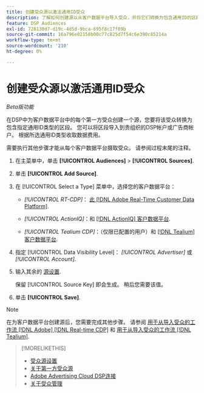 ```yaml
---
title: 创建受众源以激活通用ID受众
description: 了解如何创建源以从客户数据平台导入受众，并将它们转换为包含通用ID的区段。
feature: DSP Audiences
exl-id: 728130d7-d19c-4d5d-9bca-695f8c17f89b
source-git-commit: 16a796e02150b00c77c825d7f54c6e390c85214a
workflow-type: tm+mt
source-wordcount: '210'
ht-degree: 0%

---
```


# 创建受众源以激活通用ID受众

*Beta版功能*

在DSP中为客户数据平台中的每个第一方受众创建一个源，您要将该受众转换为包含指定通用ID类型的区段。 您可以将区段导入到贵组织的DSP帐户或广告商帐户。 根据所选通用ID类型收取数据费用。

需要执行其他步骤才能从每个客户数据平台摄取受众。 请参阅过程末尾的注释。

1. 在主菜单中，单击 **[!UICONTROL Audiences]** > **[!UICONTROL Sources]**.

1. 单击 **[!UICONTROL Add Source]**.

1. 在 [!UICONTROL Select a Type] 菜单中，选择您的客户数据平台：

   * *[!UICONTROL RT-CDP]*： [此 [!DNL Adobe Real-Time Customer Data Platform]](source-about.md).

   * *[!UICONTROL ActionIQ]*：和 [[!DNL ActionIQ] 客户数据平台](source-about.md).

   * *[!UICONTROL Tealium CDP]*：（仅限已配置的用户）和 [[!DNL Tealium] 客户数据平台](source-about.md).

1. 指定 [!UICONTROL Data Visibility Level]： *[!UICONTROL Advertiser]* 或 *[!UICONTROL Account]*.

1. 输入其余的 [源设置](source-settings.md).

   保留 [!UICONTROL Source Key] 即会生成。 稍后您需要该值。

1. 单击 **[!UICONTROL Save]**.

>[!NOTE]
>
>在为客户数据平台创建源后，您需要完成其他步骤。 请参阅 [用于从导入受众的工作流 [!DNL Adobe] [!DNL Real-time CDP]](source-adobe-rtcdp.md)<!-- the [activation workflow for [!DNL ActionIQ]](source-actioniq.md), --> 和 [用于从导入受众的工作流 [!DNL Tealium]](source-tealium.md).

>[!MORELIKETHIS]
>
>* [受众源设置](source-settings.md)
>* [关于第一方受众源](source-about.md)
>* [Adobe Advertising Cloud DSP连接](https://experienceleague.adobe.com/docs/experience-platform/destinations/catalog/advertising/adobe-advertising-cloud-connection.html)
>* [关于受众管理](/help/dsp/audiences/audience-about.md)
